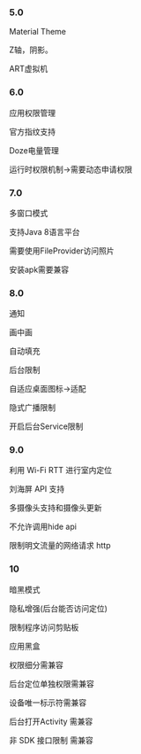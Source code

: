 ### 5.0

Material Theme

Z轴，阴影。

ART虚拟机

### 6.0

应用权限管理

官方指纹支持

Doze电量管理

运行时权限机制->需要动态申请权限

### 7.0

多窗口模式

支持Java 8语言平台

需要使用FileProvider访问照片

安装apk需要兼容

### 8.0

通知

画中画

自动填充

后台限制

自适应桌面图标->适配

隐式广播限制

开启后台Service限制

### 9.0

利用 Wi-Fi RTT 进行室内定位

刘海屏 API 支持

多摄像头支持和摄像头更新

不允许调用hide api

限制明文流量的网络请求 http

### 10

暗黑模式

隐私增强(后台能否访问定位)

限制程序访问剪贴板

应用黑盒

权限细分需兼容

后台定位单独权限需兼容

设备唯一标示符需兼容

后台打开Activity 需兼容

非 SDK 接口限制 需兼容
